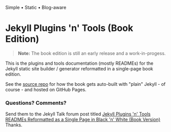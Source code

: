 Simple • Static • Blog-aware 

# Jekyll Plugins 'n' Tools (Book Edition)


> **Note:** The book edition is still an early release and a work-in-progess.


This is the plugins and tools documentation (mostly READMEs)
for the Jekyll static site builder / generator
reformatted in a single-page book edition.

See the [source repo](https://github.com/hydepress/hydepress.github.io) for how
the book gets auto-built with "plain" Jekyll - of course - and
hosted on GitHub Pages.

### Questions? Comments?

Send them to the Jekyll Talk forum post titled
[Jekyll Plugins 'n' Tools READMEs Reformatted as a Single Page in Black 'n' White (Book Version)](https://talk.jekyllrb.com/t/jekyll-plugins-tools-readmes-reformatted-as-a-single-page-in-black-n-white-book-version/1916)
Thanks.

